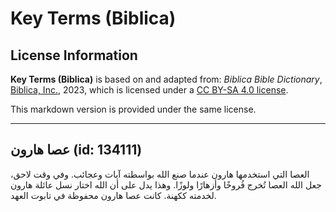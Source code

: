 # Key Terms (Biblica)

## License Information

**Key Terms (Biblica)** is based on and adapted from: _Biblica Bible Dictionary_, [Biblica, Inc.](https://www.biblica.com/), 2023, which is licensed under a [CC BY-SA 4.0 license](https://creativecommons.org/licenses/by-sa/4.0/legalcode.en).

This markdown version is provided under the same license.



--------------------------------

## عصا هارون (id: 134111)

العصا التي استخدمها هارون عندما صنع الله بواسطته آيات وعجائب. وفي وقت لاحق، جعل الله العصا تُخرج فُروخًا وأزهارًا ولوزًا. وهذا يدل على أن الله اختار نسل عائلة هارون لخدمته ككهنة. كانت عصا هارون محفوظة في تابوت العهد.



